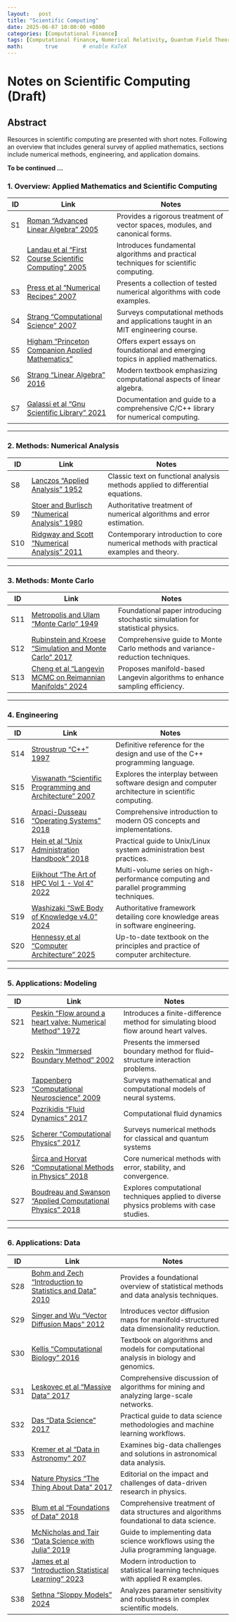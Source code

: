 ```yaml
---
layout:   post
title: "Scientific Computing"
date: 2025-06-07 10:00:00 +0800
categories: [Computational Finance]
tags: [Computational Finance, Numerical Relativity, Quantum Field Theory, Stochastic Calculus, Path Integrals]
math:       true        # enable KaTeX
---
```

# Notes on Scientific Computing (Draft)

## Abstract
Resources in scientific computing are presented with short notes. Following an overview that includes general survey of applied mathematics, sections include numerical methods, engineering, and application domains.

**To be continued ...**

### 1. Overview: Applied Mathematics and Scientific Computing

| ID  | Link                                                                                                                                                    | Notes                                                                            |
|-----|---------------------------------------------------------------------------------------------------------------------------------------------------------|----------------------------------------------------------------------------------|
| S1  | [Roman “Advanced Linear Algebra” 2005](https://link.springer.com/book/10.1007/978-0-387-72831-5)                                                        | Provides a rigorous treatment of vector spaces, modules, and canonical forms.    |
| S2  | [Landau et al “First Course Scientific Computing” 2005](https://www.jstor.org/stable/j.ctvcm4grd)                                                      | Introduces fundamental algorithms and practical techniques for scientific computing. |
| S3  | [Press et al “Numerical Recipes” 2007](https://numerical.recipes/book.html)                                                                            | Presents a collection of tested numerical algorithms with code examples.         |
| S4  | [Strang “Computational Science” 2007](https://math.mit.edu/~gs/cse/)                                                                                  | Surveys computational methods and applications taught in an MIT engineering course. |
| S5  | [Higham “Princeton Companion Applied Mathematics”](https://press.princeton.edu/books/hardcover/9780691150390/the-princeton-companion-to-applied-mathematics?srsltid=AfmBOor_w1EnIjOrPW3sPT621YIeddTNBR1W1Gzs5TNXVt02nDJri1lB) | Offers expert essays on foundational and emerging topics in applied mathematics. |
| S6  | [Strang “Linear Algebra” 2016](https://math.mit.edu/~gs/linearalgebra/ila5/indexila5.html)                                                             | Modern textbook emphasizing computational aspects of linear algebra.            |
| S7  | [Galassi et al “Gnu Scientific Library” 2021](https://www.gnu.org/software/gsl/)                                                                       | Documentation and guide to a comprehensive C/C++ library for numerical computing. |

---
### 2. Methods: Numerical Analysis

| ID   | Link                                                                                                                                               | Notes                                                                                          |
|------|----------------------------------------------------------------------------------------------------------------------------------------------------|------------------------------------------------------------------------------------------------|
| S8   | [Lanczos “Applied Analysis” 1952](https://store.doverpublications.com/products/9780486656564?srsltid=AfmBOoozet4k21Mdbo919f3Rz37Y3CDGIUygNNSZO72V5-u-IMSfbc4p)   | Classic text on functional analysis methods applied to differential equations.                |
| S9   | [Stoer and Burlisch “Numerical Analysis” 1980](https://link.springer.com/book/10.1007/978-1-4757-5592-3)                                           | Authoritative treatment of numerical algorithms and error estimation.                          |
| S10  | [Ridgway and Scott “Numerical Analysis” 2011](https://press.princeton.edu/books/hardcover/9780691146867/numerical-analysis?srsltid=AfmBOorDTHcEfIknS7PEjgoC1QPhVbIAZjiNYMdBgFHxr9O6_eZDVhJl) | Contemporary introduction to core numerical methods with practical examples and theory.       |

---

### 3. Methods: Monte Carlo

| ID   | Link                                                                                                                                                       | Notes                                                                                           |
|------|------------------------------------------------------------------------------------------------------------------------------------------------------------|-------------------------------------------------------------------------------------------------|
| S11  | [Metropolis and Ulam “Monte Carlo” 1949](https://www.tandfonline.com/doi/abs/10.1080/01621459.1949.10483310)                                               | Foundational paper introducing stochastic simulation for statistical physics.                   |
| S12  | [Rubinstein and Kroese “Simulation and Monte Carlo” 2017](https://onlinelibrary.wiley.com/doi/book/10.1002/9781118631980)                                   | Comprehensive guide to Monte Carlo methods and variance-reduction techniques.                   |
| S13  | [Cheng et al “Langevin MCMC on Reimannian Manifolds” 2024](https://arxiv.org/abs/2402.10357)                                                              | Proposes manifold-based Langevin algorithms to enhance sampling efficiency.                     |

---
### 4. Engineering

| ID   | Link                                                                                                                                                            | Notes                                                                                           |
|------|-----------------------------------------------------------------------------------------------------------------------------------------------------------------|-------------------------------------------------------------------------------------------------|
| S14  | [Stroustrup “C++” 1997](https://www.stroustrup.com/4th.html)                                                                                                     | Definitive reference for the design and use of the C++ programming language.                    |
| S15  | [Viswanath “Scientific Programming and Architecture” 2007](https://mitpress.mit.edu/9780262036290/scientific-programming-and-computer-architecture/)              | Explores the interplay between software design and computer architecture in scientific computing. |
| S16  | [Arpaci-Dusseau “Operating Systems” 2018](https://pages.cs.wisc.edu/~remzi/OSTEP/)                                                                              | Comprehensive introduction to modern OS concepts and implementations.                            |
| S17  | [Hein et al “Unix Administration Handbook” 2018](https://www.oreilly.com/library/view/unix-and-linux/9780134278308/)                                             | Practical guide to Unix/Linux system administration best practices.                              |
| S18  | [Eijkhout “The Art of HPC Vol 1 - Vol 4” 2022](https://theartofhpc.com)                                                                                          | Multi-volume series on high-performance computing and parallel programming techniques.           |
| S19  | [Washizaki “SwE Body of Knowledge v4.0” 2024](https://www.computer.org/education/bodies-of-knowledge/software-engineering)                                        | Authoritative framework detailing core knowledge areas in software engineering.                 |
| S20  | [Hennessy et al “Computer Architecture” 2025](https://shop.elsevier.com/books/computer-architecture/hennessy/978-0-443-15406-5)                                    | Up-to-date textbook on the principles and practice of computer architecture.                     |

---

### 5. Applications: Modeling

| ID  | Link  | Notes |
| --- | ----- | ----- |
| S21  | [Peskin “Flow around a heart valve: Numerical Method” 1972](https://www.sciencedirect.com/science/article/abs/pii/0021999172900654) | Introduces a finite-difference method for simulating blood flow around heart valves.           |
| S22  | [Peskin “Immersed Boundary Method” 2002](https://www.cambridge.org/core/journals/acta-numerica/article/immersed-boundary-method/95ECDAC5D1824285563270D6DD70DA9A#)| Presents the immersed boundary method for fluid–structure interaction problems.                |
| S23  | [Tappenberg “Computational Neuroscience” 2009](https://academic.oup.com/book/53032) | Surveys mathematical and computational models of neural systems.                               |
| S24  | [Pozrikidis “Fluid Dynamics” 2017](https://link.springer.com/book/10.1007/978-1-4899-7991-9) | Computational fluid dynamics  |
| S25  | [Scherer “Computational Physics” 2017](https://link.springer.com/book/10.1007/978-3-319-61088-7) | Surveys numerical methods for classical and quantum systems |
| S26  | [Širca and Horvat “Computational Methods in Physics” 2018](https://link.springer.com/book/10.1007/978-3-319-78619-3) | Core numerical methods with error, stability, and convergence. |
| S27  | [Boudreau and Swanson “Applied Computational Physics” 2018](https://global.oup.com/academic/product/applied-computational-physics-9780198708636?cc=us&lang=en&)| Explores computational techniques applied to diverse physics problems with case studies. |

---

### 6. Applications: Data

| ID  | Link  | Notes |
| --- | ----- | ----- |
| S28  | [Bohm and Zech “Introduction to Statistics and Data” 2010](https://www-library.desy.de/preparch/books/vstatmp_engl.pdf)                                               | Provides a foundational overview of statistical methods and data analysis techniques.     |
| S29  | [Singer and Wu “Vector Diffusion Maps” 2012](https://web.math.princeton.edu/~amits/publications/VDMrevision_final.pdf)                                               | Introduces vector diffusion maps for manifold-structured data dimensionality reduction.   |
| S30  | [Kellis “Computational Biology” 2016](https://compbio.mit.edu/teaching/book.pdf)                                                                                         | Textbook on algorithms and models for computational analysis in biology and genomics.          |
| S31  | [Leskovec et al “Massive Data” 2017](https://web.stanford.edu/class/cs246/)                                                                                  | Comprehensive discussion of algorithms for mining and analyzing large-scale networks.     |
| S32  | [Das “Data Science” 2017](https://srdas.github.io/MLBook/)                                                                                                            | Practical guide to data science methodologies and machine learning workflows.             |
| S33  | [Kremer et al “Data in Astronomy” 207](https://arxiv.org/abs/1704.04650)                                                                                              | Examines big-data challenges and solutions in astronomical data analysis.                 |
| S34  | [Nature Physics “The Thing About Data” 2017](https://www.nature.com/articles/nphys4238)                                                                               | Editorial on the impact and challenges of data-driven research in physics.                |
| S35  | [Blum et al “Foundations of Data” 2018](https://www.cs.cornell.edu/jeh/book.pdf)                                                                                     | Comprehensive treatment of data structures and algorithms foundational to data science.   |
| S36  | [McNicholas and Tair “Data Science with Julia” 2019](https://www.taylorfrancis.com/books/mono/10.1201/9781351013673/data-science-julia-peter-tait-paul-mcnicholas)          | Guide to implementing data science workflows using the Julia programming language.        |
| S37  | [James et al “Introduction Statistical Learning” 2023](https://www.statlearning.com)                                                                                  | Modern introduction to statistical learning techniques with applied R examples.           |
| S38  | [Sethna “Sloppy Models” 2024](https://sethna.lassp.cornell.edu/Teaching/BasicTraining/SloppyBook.pdf)                                                                 | Analyzes parameter sensitivity and robustness in complex scientific models.               |